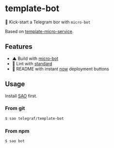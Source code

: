 # template-bot

🚀 Kick-start a Telegram bor with `micro-bot`

Based on [template-micro-service](https://github.com/tiaanduplessis/template-micro-service).

## Features

- ▲ Build with [micro-bot](https://github.com/telegraf/micro-bot)
- 📖 Lint with [standard](https://github.com/feross/standard)
- 📜 README with instant [now](https://zeit.co/now) deployment buttons

## Usage

Install [SAO](https://github.com/egoist/sao) first.

### From git

```sh
$ sao telegraf/template-bot
```

### From npm

```sh
$ sao bot
```
